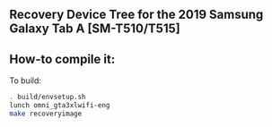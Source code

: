 ## Recovery Device Tree for the 2019 Samsung Galaxy Tab A [SM-T510/T515]

## How-to compile it:

To build:

```sh
. build/envsetup.sh
lunch omni_gta3xlwifi-eng
make recoveryimage
